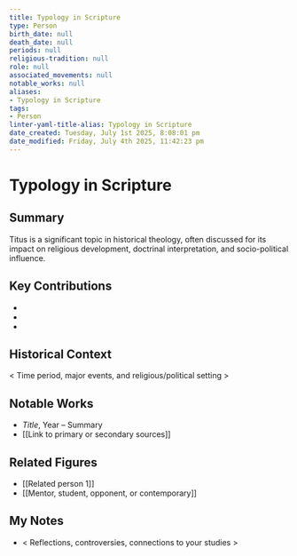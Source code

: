 ```yaml
---
title: Typology in Scripture
type: Person
birth_date: null
death_date: null
periods: null
religious-tradition: null
role: null
associated_movements: null
notable_works: null
aliases:
- Typology in Scripture
tags:
- Person
linter-yaml-title-alias: Typology in Scripture
date_created: Tuesday, July 1st 2025, 8:08:01 pm
date_modified: Friday, July 4th 2025, 11:42:23 pm
---
```


# Typology in Scripture

## Summary
Titus is a significant topic in historical theology, often discussed for its impact on religious development, doctrinal interpretation, and socio-political influence.

## Key Contributions
- 
- 
- 

## Historical Context
< Time period, major events, and religious/political setting >

## Notable Works
- *Title*, Year – Summary
- [[Link to primary or secondary sources]]


## Related Figures
- [[Related person 1]]
- [[Mentor, student, opponent, or contemporary]]

## My Notes
- < Reflections, controversies, connections to your studies >
